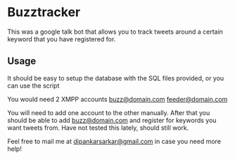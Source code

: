 Buzztracker
============

This was a google talk bot that allows you to track tweets around a certain keyword that you have registered for.

Usage
-----

It should be easy to setup the database with the SQL files provided, or you can use the script

You would need 2 XMPP accounts
buzz@domain.com
feeder@domain.com

You will need to add one account to the other manually. After that you should be able to add buzz@domain.com and register for keywords you want tweets from.
Have not tested this lately, should still work.

Feel free to mail me at dipankarsarkar@gmail.com in case you need more help!
